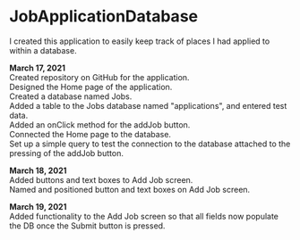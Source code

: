 # JobApplicationDatabase
I created this application to easily keep track of places I had applied to within a database.

<b>March 17, 2021</b><br/>
Created repository on GitHub for the application.<br/>
Designed the Home page of the application.<br/>
Created a database named Jobs.<br/>
Added a table to the Jobs database named "applications", and entered test data.<br/>
Added an onClick method for the addJob button.<br/>
Connected the Home page to the database.<br/>
Set up a simple query to test the connection to the database attached to the pressing of the addJob button.<br/>

<b>March 18, 2021</b><br/>
Added buttons and text boxes to Add Job screen. <br/>
Named and positioned button and text boxes on Add Job screen. <br/>

<b>March 19, 2021</b><br/>
Added functionality to the Add Job screen so that all fields now populate the DB once the Submit button is pressed.<br/>
